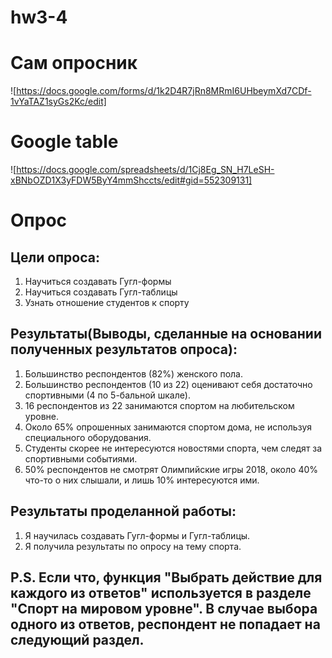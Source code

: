 # hw3-4
# Сам опросник
![https://docs.google.com/forms/d/1k2D4R7jRn8MRmI6UHbeymXd7CDf-1vYaTAZ1syGs2Kc/edit]
# Google table
![https://docs.google.com/spreadsheets/d/1Cj8Eg_SN_H7LeSH-xBNbOZD1X3yFDW5ByY4mmShccts/edit#gid=552309131]
# Опрос
## Цели опроса:
1) Научиться создавать Гугл-формы
2) Научиться создавать Гугл-таблицы
3) Узнать отношение студентов к спорту
## Результаты(Выводы, сделанные на основании полученных результатов опроса):
1) Большинство респондентов (82%) женского пола.
2) Большинство респондентов (10 из 22) оценивают себя достаточно спортивными (4 по 5-бальной шкале).
3) 16 респондентов из 22 занимаются спортом на любительском уровне.
4) Около 65% опрошенных занимаются спортом дома, не используя специального оборудования.
5) Студенты скорее не интересуются новостями спорта, чем следят за спортивными событиями.
6) 50% респондентов не смотрят Олимпийские игры 2018, около 40% что-то о них слышали, и лишь 10% интересуются ими.
## Результаты проделанной работы:
1) Я научилась создавать Гугл-формы и Гугл-таблицы.
2) Я получила результаты по опросу на тему спорта.
## P.S. Если что, функция "Выбрать действие для каждого из ответов" используется в разделе "Спорт на мировом уровне". В случае выбора одного из ответов, респондент не попадает на следующий раздел.
